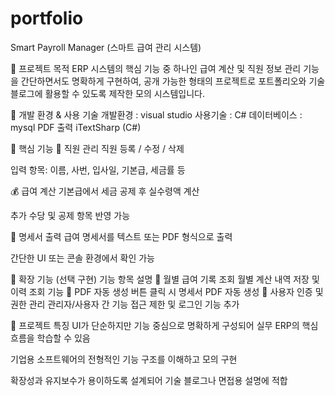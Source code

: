 # portfolio
Smart Payroll Manager (스마트 급여 관리 시스템)

🎯 프로젝트 목적
ERP 시스템의 핵심 기능 중 하나인 급여 계산 및 직원 정보 관리 기능을 간단하면서도 명확하게 구현하여,
공개 가능한 형태의 프로젝트로 포트폴리오와 기술 블로그에 활용할 수 있도록 제작한 모의 시스템입니다.

🔧 개발 환경 & 사용 기술
개발환경 :  visual studio
사용기술 :  C#
데이터베이스 : mysql
PDF 출력	iTextSharp (C#)

🧩 핵심 기능
👥 직원 관리
직원 등록 / 수정 / 삭제

입력 항목: 이름, 사번, 입사일, 기본급, 세금률 등

💰 급여 계산
기본급에서 세금 공제 후 실수령액 계산

추가 수당 및 공제 항목 반영 가능

🧾 명세서 출력
급여 명세서를 텍스트 또는 PDF 형식으로 출력

간단한 UI 또는 콘솔 환경에서 확인 가능

🌱 확장 기능 (선택 구현)
기능 항목	설명
📅 월별 급여 기록 조회	월별 계산 내역 저장 및 이력 조회 기능
🧾 PDF 자동 생성	버튼 클릭 시 명세서 PDF 자동 생성
🔐 사용자 인증 및 권한 관리	관리자/사용자 간 기능 접근 제한 및 로그인 기능 추가

📌 프로젝트 특징
UI가 단순하지만 기능 중심으로 명확하게 구성되어 실무 ERP의 핵심 흐름을 학습할 수 있음

기업용 소프트웨어의 전형적인 기능 구조를 이해하고 모의 구현

확장성과 유지보수가 용이하도록 설계되어 기술 블로그나 면접용 설명에 적합